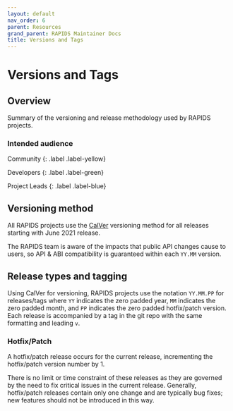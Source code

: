 ```yaml
---
layout: default
nav_order: 6
parent: Resources
grand_parent: RAPIDS Maintainer Docs
title: Versions and Tags
---
```


# Versions and Tags

## Overview

Summary of the versioning and release methodology used by RAPIDS projects.

### Intended audience

Community
{: .label .label-yellow}

Developers
{: .label .label-green}

Project Leads
{: .label .label-blue}

## Versioning method

All RAPIDS projects use the [CalVer](https://calver.org/) versioning method for all releases starting with June 2021 release.

The RAPIDS team is aware of the impacts that public API changes cause to users, so API & ABI compatibility is guaranteed within each `YY.MM` version.

## Release types and tagging

Using CalVer for versioning, RAPIDS projects use the notation `YY.MM.PP` for releases/tags where `YY` indicates the zero padded year, `MM` indicates the zero padded month, and `PP` indicates the zero padded hotfix/patch version. Each release is accompanied by a tag in the git repo with the same formatting and leading `v`.

### Hotfix/Patch

A hotfix/patch release occurs for the current release, incrementing the hotfix/patch version number by 1.

There is no limit or time constraint of these releases as they are governed by the need to fix critical issues in the current release. Generally, hotfix/patch releases contain only one change and are typically bug fixes; new features should not be introduced in this way.

